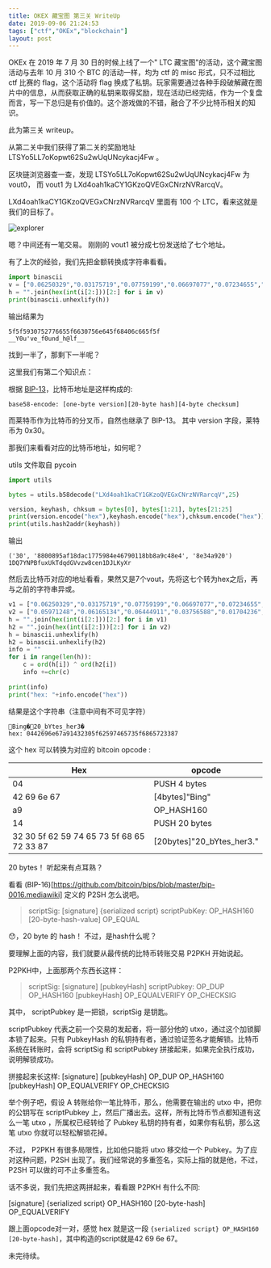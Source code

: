 ```yaml
---
title: OKEX 藏宝图 第三关 WriteUp
date: 2019-09-06 21:24:53
tags: ["ctf","OKEx","blockchain"]
layout: post
---
```


OKEx 在 2019 年 7 月 30 日的时候上线了一个" LTC 藏宝图"的活动，这个藏宝图活动与去年 10 月 310 个 BTC 的活动一样，均为 ctf 的 misc 形式，只不过相比 ctf 比赛的 flag，这个活动将 flag 换成了私钥。玩家需要通过各种手段破解藏在图片中的信息，从而获取正确的私钥来取得奖励，现在活动已经完结，作为一个复盘而言，写一下总归是有价值的。这个游戏做的不错，融合了不少比特币相关的知识。

此为第三关 writeup。

<!-- more -->

从第二关中我们获得了第二关的奖励地址 LTSYo5LL7oKopwt62Su2wUqUNcykacj4Fw 。

区块链浏览器查一查，发现 LTSYo5LL7oKopwt62Su2wUqUNcykacj4Fw 为 vout0， 而 vout1 为 LXd4oah1kaCY1GKzoQVEGxCNrzNVRarcqV。

LXd4oah1kaCY1GKzoQVEGxCNrzNVRarcqV 里面有 100 个 LTC，看来这就是我们的目标了。

![explorer](http://umi.cat/pic/okex/stage3-1.png)

嗯？中间还有一笔交易。 刚刚的 vout1 被分成七份发送给了七个地址。

有了上次的经验，我们先把金额转换成字符串看看。

```python
import binascii
v = ["0.06250329","0.03175719","0.07759199","0.06697077","0.07234655","0.06832236","0.06709087"]
h = "".join(hex(int(i[2:]))[2:] for i in v)
print(binascii.unhexlify(h))
```

输出结果为
```
5f5f5930752776655f6630756e645f68406c665f5f
__Y0u've_f0und_h@lf__
```

找到一半了，那剩下一半呢？

这里我们有第二个知识点：

根据 [BIP-13](https://github.com/bitcoin/bips/blob/master/bip-0013.mediawiki)，比特币地址是这样构成的:
```
base58-encode: [one-byte version][20-byte hash][4-byte checksum]
```
而莱特币作为比特币的分叉币，自然也继承了 BIP-13。 其中 version 字段，莱特币为 0x30。

那我们来看看对应的比特币地址，如何呢？

utils 文件取自 pycoin
```python
import utils

bytes = utils.b58decode("LXd4oah1kaCY1GKzoQVEGxCNrzNVRarcqV",25)

version, keyhash, chksum = bytes[0], bytes[1:21], bytes[21:25]
print(version.encode("hex"),keyhash.encode("hex"),chksum.encode("hex"))
print(utils.hash2addr(keyhash))

```

输出
```
('30', '8800895af18dac1775984e46790118bb8a9c48e4', '8e34a920')
1DQ7YNPBfuxUkTdqdGVvzw8cen1DJLKyXr
```

然后去比特币对应的地址看看，果然又是7个vout，先将这七个转为hex之后，再与之前的字符串异或。

```python
v1 = ["0.06250329","0.03175719","0.07759199","0.06697077","0.07234655","0.06832236","0.06709087"]
v2 = ["0.05971248","0.06165134","0.06444911","0.03756588","0.01704236","0.03614729","0.01338584"]
h = "".join(hex(int(i[2:]))[2:] for i in v1)
h2 = "".join(hex(int(i[2:]))[2:] for i in v2)
h = binascii.unhexlify(h)
h2 = binascii.unhexlify(h2)
info = ""
for i in range(len(h)):
    c = ord(h[i]) ^ ord(h2[i])
    info +=chr(c)
    
print(info)
print("hex: "+info.encode("hex"))
```
结果是这个字符串（注意中间有不可见字符）
```
Bing�20_bYtes_her3�
hex: 0442696e67a91432305f62597465735f6865723387
```

这个 hex 可以转换为对应的 bitcoin opcode :

| Hex                                       | opcode                    |
| ----------------------------------------- | ------------------------- |
| 04                                        | PUSH 4 bytes              |
| 42 69 6e 67                               | [4bytes]"Bing"            |
| a9                                        | OP_HASH160                |
| 14                                        | PUSH 20 bytes             |
| 32 30 5f 62 59 74 65 73 5f 68 65 72 33 87 | [20bytes]"20_bYtes_her3." |


20 bytes！ 听起来有点耳熟？




看看 (BIP-16)[https://github.com/bitcoin/bips/blob/master/bip-0016.mediawiki] 定义的 P2SH 怎么说吧。
> scriptSig: [signature] {serialized script}
> scriptPubKey: OP_HASH160 [20-byte-hash-value] OP_EQUAL

😯，20 byte 的 hash！ 不过，是hash什么呢？

要理解上面的内容，我们就要从最传统的比特币转账交易 P2PKH 开始说起。

P2PKH中，上面那两个东西长这样：
> scriptSig:   [signature] [pubkeyHash]
> scriptPubkey: OP_DUP OP_HASH160 [pubkeyHash] OP_EQUALVERIFY OP_CHECKSIG

其中， scriptPubkey 是一把锁，scriptSig 是钥匙。

scriptPubkey 代表之前一个交易的发起者，将一部分他的 utxo，通过这个加锁脚本锁了起来。只有 PubkeyHash 的私钥持有者，通过验证签名才能解锁。比特币系统在转账时，会将 scriptSig 和 scriptPubkey 拼接起来，如果完全执行成功，说明解锁成功。

拼接起来长这样:
[signature] [pubkeyHash] OP_DUP OP_HASH160 [pubkeyHash] OP_EQUALVERIFY OP_CHECKSIG

举个例子吧，假设 A 转账给你一笔比特币，那么，他需要在输出的 utxo 中，把你的公钥写在 scriptPubkey 上，然后广播出去。这样，所有比特币节点都知道有这么一笔 utxo ，所属权已经转给了 Pubkey 私钥的持有者，如果你有私钥，那么这笔 utxo 你就可以轻松解锁花掉。

不过， P2PKH 有很多局限性，比如他只能将 utxo 移交给一个 Pubkey。为了应对这种问题，P2SH 出现了。我们经常说的多重签名，实际上指的就是他，不过，P2SH 可以做的可不止多重签名。

话不多说，我们先把这两拼起来，看看跟 P2PKH 有什么不同:

[signature] {serialized script} OP_HASH160 [20-byte-hash] OP_EQUALVERIFY

跟上面opcode对一对，感觉 hex 就是这一段 `{serialized script} OP_HASH160 [20-byte-hash]`，其中构造的script就是42 69 6e 67。

未完待续。